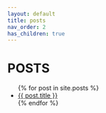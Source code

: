 ```yaml
---
layout: default
title: posts
nav_order: 2
has_children: true
---
```


# POSTS

<ul>
  {% for post in site.posts %}
    <li>
      <a href="{{ post.url }}">{{ post.title }}</a>
    </li>
  {% endfor %}
</ul>
